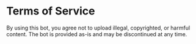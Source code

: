 # Terms of Service

By using this bot, you agree not to upload illegal, copyrighted, or harmful content. The bot is provided as-is and may be discontinued at any time.
